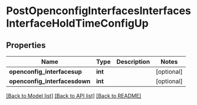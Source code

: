 # PostOpenconfigInterfacesInterfacesInterfaceHoldTimeConfigUp

## Properties
Name | Type | Description | Notes
------------ | ------------- | ------------- | -------------
**openconfig_interfacesup** | **int** |  | [optional] 
**openconfig_interfacesdown** | **int** |  | [optional] 

[[Back to Model list]](../README.md#documentation-for-models) [[Back to API list]](../README.md#documentation-for-api-endpoints) [[Back to README]](../README.md)


